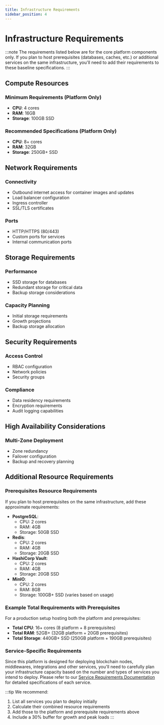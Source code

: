 ```yaml
---
title: Infrastructure Requirements
sidebar_position: 4
---
```


# Infrastructure Requirements

:::note
The requirements listed below are for the core platform components only. If you plan to host prerequisites (databases, caches, etc.) or additional services on the same infrastructure, you'll need to add their requirements to these baseline specifications.
:::

## Compute Resources

### Minimum Requirements (Platform Only)
- **CPU**: 4 cores
- **RAM**: 16GB
- **Storage**: 100GB SSD

### Recommended Specifications (Platform Only)
- **CPU**: 8+ cores
- **RAM**: 32GB
- **Storage**: 250GB+ SSD

## Network Requirements

### Connectivity
- Outbound internet access for container images and updates
- Load balancer configuration
- Ingress controller
- SSL/TLS certificates

### Ports
- HTTP/HTTPS (80/443)
- Custom ports for services
- Internal communication ports

## Storage Requirements

### Performance
- SSD storage for databases
- Redundant storage for critical data
- Backup storage considerations

### Capacity Planning
- Initial storage requirements
- Growth projections
- Backup storage allocation

## Security Requirements

### Access Control
- RBAC configuration
- Network policies
- Security groups

### Compliance
- Data residency requirements
- Encryption requirements
- Audit logging capabilities

## High Availability Considerations

### Multi-Zone Deployment
- Zone redundancy
- Failover configuration
- Backup and recovery planning

## Additional Resource Requirements

### Prerequisites Resource Requirements
If you plan to host prerequisites on the same infrastructure, add these approximate requirements:

- **PostgreSQL**:
  - CPU: 2 cores
  - RAM: 4GB
  - Storage: 50GB SSD
- **Redis**:
  - CPU: 2 cores
  - RAM: 4GB
  - Storage: 20GB SSD
- **HashiCorp Vault**:
  - CPU: 2 cores
  - RAM: 4GB
  - Storage: 20GB SSD
- **MinIO**:
  - CPU: 2 cores
  - RAM: 8GB
  - Storage: 100GB+ SSD (varies based on usage)

### Example Total Requirements with Prerequisites
For a production setup hosting both the platform and prerequisites:

- **Total CPU**: 16+ cores (8 platform + 8 prerequisites)
- **Total RAM**: 52GB+ (32GB platform + 20GB prerequisites)
- **Total Storage**: 440GB+ SSD (250GB platform + 190GB prerequisites)

### Service-Specific Requirements
Since this platform is designed for deploying blockchain nodes, middlewares, integrations and other services, you'll need to carefully plan your infrastructure capacity based on the number and types of services you intend to deploy. Please refer to our [Service Requirements Documentation](link-to-service-requirements) for detailed specifications of each service.

:::tip
We recommend:
1. List all services you plan to deploy initially
2. Calculate their combined resource requirements
3. Add those to the platform and prerequisite requirements above
4. Include a 30% buffer for growth and peak loads
:::